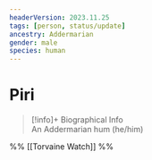 ```yaml
---
headerVersion: 2023.11.25
tags: [person, status/update]
ancestry: Addermarian
gender: male
species: human
---
```

# Piri
>[!info]+ Biographical Info  
> An Addermarian hum (he/him)

%% [[Torvaine Watch]] %%